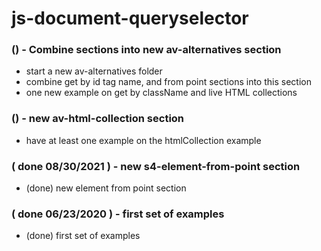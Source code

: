 # js-document-queryselector

### () - Combine sections into new av-alternatives section
* start a new av-alternatives folder
* combine get by id tag name, and from point sections into this section
* one new example on get by className and live HTML collections

### () - new av-html-collection section
* have at least one example on the htmlCollection example 

### ( done 08/30/2021 ) - new s4-element-from-point section
* (done) new element from point section

### ( done 06/23/2020 ) - first set of examples
* (done) first set of examples